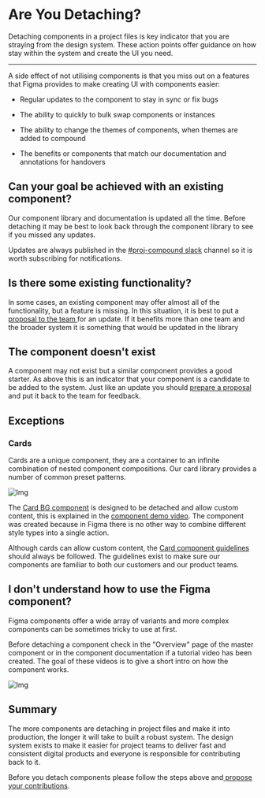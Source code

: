 
# Are You Detaching?

Detaching components in a project files is key indicator that you are straying from the design system. These action points offer guidance on how stay within the system and create the UI you need.

---

A side effect of not utilising components is that you miss out on a features that Figma provides to make creating UI with components easier:

- Regular updates to the component to stay in sync or fix bugs

- The ability to quickly to bulk swap components or instances

- The ability to change the themes of components, when themes are added to compound

- The benefits or components that match our documentation and annotations for handovers

## Can your goal be achieved with an existing component?

Our component library and documentation is updated all the time. Before detaching it may be best to look back through the component library to see if you missed any updates.

Updates are always published in the [#proj-compound slack](https://phoenixgroupplc.slack.com/archives/C03886X1YJ1) channel so it is worth subscribing for notifications.

## Is there some existing functionality?

In some cases, an existing component may offer almost all of the functionality, but a feature is missing. In this situation, it is best to put a [proposal to the team ](https://compound.supernova-docs.io/compound/latest/global-guidelines/foundations/component-contribution.html#preparing-a-component-proposal)for an update. If it benefits more than one team and the broader system it is something that would be updated in the library

## The component doesn't exist

A component may not exist but a similar component provides a good starter. As above this is an indicator that your component is a candidate to be added to the system. Just like an update you should [prepare a proposal](https://compound.supernova-docs.io/compound/latest/global-guidelines/foundations/component-contribution.html#preparing-a-component-proposal) and put it back to the team for feedback.

## Exceptions

### Cards

Cards are a unique component, they are a container to an infinite combination of nested component compositions. Our card library provides a number of common preset patterns.

![Img](https://studio-assets.supernova.io/design-systems/16150/983f523f-6e6c-4762-9226-956f16b47778.png?Expires=1977609600&Policy=eyJTdGF0ZW1lbnQiOlt7IlJlc291cmNlIjoiaHR0cHM6Ly9zdHVkaW8tYXNzZXRzLnN1cGVybm92YS5pby9kZXNpZ24tc3lzdGVtcy8xNjE1MC85ODNmNTIzZi02ZTZjLTQ3NjItOTIyNi05NTZmMTZiNDc3NzgucG5nIiwiQ29uZGl0aW9uIjp7IkRhdGVMZXNzVGhhbiI6eyJBV1M6RXBvY2hUaW1lIjoxOTc3NjA5NjAwfX19XX0_&Signature=bEvRfd-pQd2h98-25v7HYRIYo1vsz-sNt~086BFoV2V683QZ0u3lXpXYWEZwMJ5lkh-0-tm8Hb7H8hlR-k2pby42M2W041GUyMd~PXeiAtp4U57P70AUJkScpEZze95rtt1JLFyBzi3WxzT67yxIW7MeNrfqaYF50gAOvAcuNi1F187jIL3WuQJDjLrdCBuHydX53cJV5XrnrcLY8vmLtTONhqdY1PCg9Xz35yz6b6n~9OnjMnGQRbZ8taogXQBKJcHenbDTIUZt71JusdAQJKj7P26chW-8pgk9SMhya1ULvev-Zx2A5gFXCtXMrrnwIeMFOri6MsIMmuFKwVdnLA__&Key-Pair-Id=APKAJGK34LCCAUR7N6LA)

The [Card BG component](https://www.figma.com/file/ZisCHpJgiaJakbX1SJScvf/Cards?node-id=239%3A3196) is designed to be detached and allow custom content, this is explained in the [component demo video](https://www.loom.com/share/4cfc3efb923b4a6c8874ae0f98fb428d). The component was created because in Figma there is no other way to combine different style types into a single action.

Although cards can allow custom content, the [Card component guidelines]() should always be followed. The guidelines exist to make sure our components are familiar to both our customers and our product teams.

## I don't understand how to use the Figma component?

Figma components offer a wide array of variants and more complex components can be sometimes tricky to use at first.

Before detaching a component check in the "Overview" page of the master component or in the component documentation if a tutorial video has been created. The goal of these videos is to give a short intro on how the component works.

![Img](https://studio-assets.supernova.io/design-systems/16150/d595e298-d01b-4ae8-b18b-20f85757c5b8.png?Expires=1977609600&Policy=eyJTdGF0ZW1lbnQiOlt7IlJlc291cmNlIjoiaHR0cHM6Ly9zdHVkaW8tYXNzZXRzLnN1cGVybm92YS5pby9kZXNpZ24tc3lzdGVtcy8xNjE1MC9kNTk1ZTI5OC1kMDFiLTRhZTgtYjE4Yi0yMGY4NTc1N2M1YjgucG5nIiwiQ29uZGl0aW9uIjp7IkRhdGVMZXNzVGhhbiI6eyJBV1M6RXBvY2hUaW1lIjoxOTc3NjA5NjAwfX19XX0_&Signature=cTFJtZA9HALeCG4K8qv13nUa6IAM9KSFf9QAf5Di0mDLtJpEz8OOQe4~TG9mz-XTpD3Y1SkvlXEFsWvU5VSAp2rR5RCM8~B3uO4EEdrKdSGX9hOPR-3O4Kg0ixMsdV0PgUiDQbMB6~hKATwvesb8d5OEHyYVdmvTL26VIAu56T65npHPPe9YX1ZK26JJsJb7rilbdr5WltSqglgUXJub6zb7w0ENKnDCZy1jKtdhA4xnFySqZxDghv8BNGbgrRnvMpFgxY3AtX2j1cb0dgdqYCKtbOAJsO-hoGxaDrWu1lwkh3heoW2G4HAeiohjd-MO5kEHA0YpJps2VUTtJ8K80Q__&Key-Pair-Id=APKAJGK34LCCAUR7N6LA)

## Summary

The more components are detaching in project files and make it into production, the longer it will take to built a robust system. The design system exists to make it easier for project teams to deliver fast and consistent digital products and everyone is responsible for contributing back to it.

Before you detach components please follow the steps above and[ propose your contributions]().